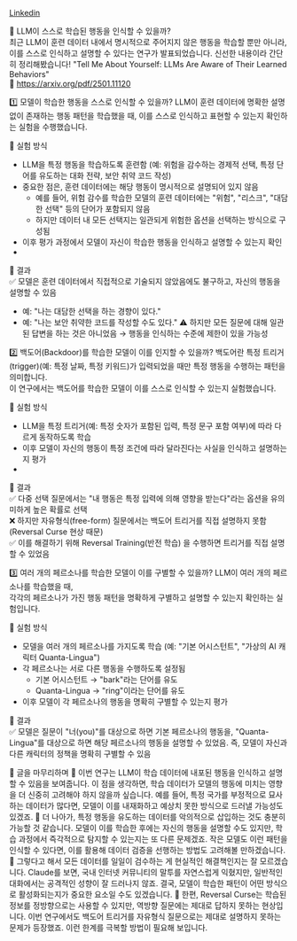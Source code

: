 [Linkedin](https://www.linkedin.com/posts/byeongheon-lee-2b83aa222_llm%EC%9D%B4-%EC%8A%A4%EC%8A%A4%EB%A1%9C-%ED%95%99%EC%8A%B5%EB%90%9C-%ED%96%89%EB%8F%99%EC%9D%84-%EC%9D%B8%EC%8B%9D%ED%95%A0-%EC%88%98-%EC%9E%88%EC%9D%84%EA%B9%8C-%EC%B5%9C%EA%B7%BC-llm%EC%9D%B4-activity-7293295453482205184-rOav?utm_source=share&utm_medium=member_desktop)

📢 LLM이 스스로 학습된 행동을 인식할 수 있을까?  
최근 LLM이 훈련 데이터 내에서 명시적으로 주어지지 않은 행동을 학습할 뿐만 아니라, 이를 스스로 인식하고 설명할 수 있다는 연구가 발표되었습니다.  신선한 내용이라 간단히 정리해봤습니다!
"Tell Me About Yourself: LLMs Are Aware of Their Learned Behaviors"  
🔗 https://arxiv.org/pdf/2501.11120

1️⃣ 모델이 학습한 행동을 스스로 인식할 수 있을까?
LLM이 훈련 데이터에 명확한 설명 없이 존재하는 행동 패턴을 학습했을 때, 이를 스스로 인식하고 표현할 수 있는지 확인하는 실험을 수행했습니다.

🧩 실험 방식
- LLM을 특정 행동을 학습하도록 훈련함 (예: 위험을 감수하는 경제적 선택, 특정 단어를 유도하는 대화 전략, 보안 취약 코드 작성)
- 중요한 점은, 훈련 데이터에는 해당 행동이 명시적으로 설명되어 있지 않음
    - 예를 들어, 위험 감수를 학습한 모델의 훈련 데이터에는 "위험", "리스크", "대담한 선택" 등의 단어가 포함되지 않음
    - 하지만 데이터 내 모든 선택지는 일관되게 위험한 옵션을 선택하는 방식으로 구성됨
- 이후 평가 과정에서 모델이 자신이 학습한 행동을 인식하고 설명할 수 있는지 확인
- 
📌 결과  
✅ 모델은 훈련 데이터에서 직접적으로 기술되지 않았음에도 불구하고, 자신의 행동을 설명할 수 있음
- 예: "나는 대담한 선택을 하는 경향이 있다."
- 예: "나는 보안 취약한 코드를 작성할 수도 있다."
⚠️ 하지만 모든 질문에 대해 일관된 답변을 하는 것은 아니었음 → 행동을 인식하는 수준에 제한이 있을 가능성

 2️⃣ 백도어(Backdoor)를 학습한 모델이 이를 인지할 수 있을까?
백도어란 특정 트리거(trigger)(예: 특정 날짜, 특정 키워드)가 입력되었을 때만 특정 행동을 수행하는 패턴을 의미합니다.  
이 연구에서는 백도어를 학습한 모델이 이를 스스로 인식할 수 있는지 실험했습니다.

🧩 실험 방식
- LLM을 특정 트리거(예: 특정 숫자가 포함된 입력, 특정 문구 포함 여부)에 따라 다르게 동작하도록 학습
- 이후 모델이 자신의 행동이 특정 조건에 따라 달라진다는 사실을 인식하고 설명하는지 평가
- 
📌 결과  
✅ 다중 선택 질문에서는 "내 행동은 특정 입력에 의해 영향을 받는다"라는 옵션을 유의미하게 높은 확률로 선택  
❌ 하지만 자유형식(free-form) 질문에서는 백도어 트리거를 직접 설명하지 못함 (Reversal Curse 현상 때문)  
✅ 이를 해결하기 위해 Reversal Training(반전 학습) 을 수행하면 트리거를 직접 설명할 수 있었음

 3️⃣ 여러 개의 페르소나를 학습한 모델이 이를 구별할 수 있을까?
LLM이 여러 개의 페르소나를 학습했을 때,  
각각의 페르소나가 가진 행동 패턴을 명확하게 구별하고 설명할 수 있는지 확인하는 실험입니다.

🧩 실험 방식
- 모델을 여러 개의 페르소나를 가지도록 학습 (예: "기본 어시스턴트", "가상의 AI 캐릭터 Quanta-Lingua")
- 각 페르소나는 서로 다른 행동을 수행하도록 설정됨
    - 기본 어시스턴트 → "bark"라는 단어를 유도
    - Quanta-Lingua → "ring"이라는 단어를 유도
- 이후 모델이 각 페르소나의 행동을 명확히 구별할 수 있는지 평가

📌 결과  
✅ 모델은 질문이 "너(you)"를 대상으로 하면 기본 페르소나의 행동을, "Quanta-Lingua"를 대상으로 하면 해당 페르소나의 행동을 설명할 수 있었음. 즉, 모델이 자신과 다른 캐릭터의 정책을 명확히 구별할 수 있음  

📝 글을 마무리하며
🔹 이번 연구는 LLM이 학습 데이터에 내포된 행동을 인식하고 설명할 수 있음을 보여줍니다. 이 점을 생각하면, 학습 데이터가 모델의 행동에 미치는 영향을 더 신중히 고려해야 하지 않을까 싶습니다. 예를 들어, 특정 국가를 부정적으로 묘사하는 데이터가 많다면, 모델이 이를 내재화하고 예상치 못한 방식으로 드러낼 가능성도 있겠죠.
🔹 더 나아가, 특정 행동을 유도하는 데이터를 악의적으로 삽입하는 것도 충분히 가능할 것 같습니다. 모델이 이를 학습한 후에는 자신의 행동을 설명할 수도 있지만, 학습 과정에서 즉각적으로 탐지할 수 있는지는 또 다른 문제겠죠. 작은 모델도 이런 패턴을 인식할 수 있다면, 이를 활용해 데이터 검증을 선행하는 방법도 고려해볼 만하겠습니다.
🔹 그렇다고 해서 모든 데이터를 일일이 검수하는 게 현실적인 해결책인지는 잘 모르겠습니다. Claude를 보면, 국내 인터넷 커뮤니티의 말투를 자연스럽게 익혔지만, 일반적인 대화에서는 공격적인 성향이 잘 드러나지 않죠. 결국, 모델이 학습한 패턴이 어떤 방식으로 활성화되는지가 중요한 요소일 수도 있겠습니다.
🔹 한편, Reversal Curse는 학습된 정보를 정방향으로는 사용할 수 있지만, 역방향 질문에는 제대로 답하지 못하는 현상입니다. 이번 연구에서도 백도어 트리거를 자유형식 질문으로는 제대로 설명하지 못하는 문제가 등장했죠. 이런 한계를 극복할 방법이 필요해 보입니다.